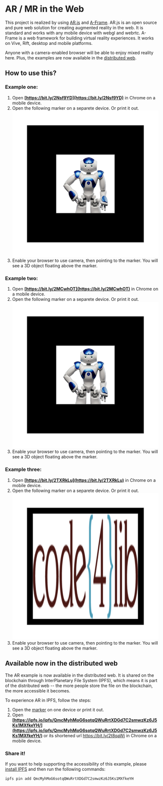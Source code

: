 # AR / MR in the Web

This project is realized by using [AR.js](https://github.com/jeromeetienne/AR.js/blob/master/README.md) and [A-Frame](http://aframe.io/). AR.js is an open source and pure web solution for creating augmented reality in the web. It is standard and works with any mobile device with webgl and webrtc. A-Frame is a web framework for building virtual reality experiences. It works on Vive, Rift, desktop and mobile platforms.

Anyone with a camera-enabled browser will be able to enjoy mixed reality here. Plus, the examples are now available in the [distributed web](#available-now-in-the-distributed-web).

## How to use this?

### **Example one:** 

1. Open **[https://bit.ly/2Nsf9YD](https://bit.ly/2Nsf9YD)** in Chrome on a mobile device. 
2. Open the following marker on a separete device. Or print it out. 
 <a href="./marker/robot_marker.png"><img src="./marker/robot_marker.png" width="700px"></a> 
3. Enable your browser to use camera, then pointing to the marker. You will see a 3D object floating above the marker. 

### **Example two:** 

1. Open **[https://bit.ly/2MCwhOT](https://bit.ly/2MCwhOT)** in Chrome on a mobile device. 
2. Open the following marker on a separete device. Or print it out. 
 <a href="./marker/robot_marker.png"><img src="./marker/robot_marker.png" width="700px"></a> 
3. Enable your browser to use camera, then pointing to the marker. You will see a 3D object floating above the marker. 

### **Example three:** 

1. Open **[https://bit.ly/2TXRkLu](https://bit.ly/2TXRkLu)** in Chrome on a mobile device. 
2. Open the following marker on a separete device. Or print it out. 
 <a href="./marker/code4lib.png"><img src="./marker/code4lib.png" width="700px"></a> 
3. Enable your browser to use camera, then pointing to the marker. You will see a 3D object floating above the marker. 

## Available now in the distributed web

The AR example is now available in the distributed web. It is shared on the blockchain through InterPlanetary File System (IPFS), which means it is part of the distributed web -- the more people store the file on the blockchain, the more accessible it becomes. 

To experience AR in IPFS, follow the steps:

1. Open the [marker](https://ipfs.io/ipfs/QmcMyhMoG6sotqQWuRrtXDGd7C2smwzKz6J5Ks1MXfkeYH/robot_marker.png) on one device or print it out.
2. Open **[https://ipfs.io/ipfs/QmcMyhMoG6sotqQWuRrtXDGd7C2smwzKz6J5Ks1MXfkeYH/](https://ipfs.io/ipfs/QmcMyhMoG6sotqQWuRrtXDGd7C2smwzKz6J5Ks1MXfkeYH/)** or its shortened url https://bit.ly/2t8qaWj in Chrome on a mobile device.

### Share it!

If you want to help supporting the accessibility of this example, please [install IPFS](https://ipfs.io/docs/install/) and then run the following commands:

```IPFS
ipfs pin add QmcMyhMoG6sotqQWuRrtXDGd7C2smwzKz6J5Ks1MXfkeYH
```

